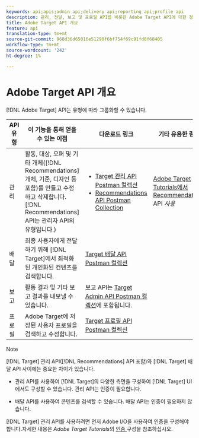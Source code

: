 ```yaml
---
keywords: api;apis;admin api;delivery api;reporting api;profile api
description: 관리, 전달, 보고 및 프로필 API를 비롯한 Adobe Target API에 대한 정보입니다.
title: Adobe Target API 개요
feature: api
translation-type: tm+mt
source-git-commit: 968d36d65016e51290f6bf754f69c91fd8f68405
workflow-type: tm+mt
source-wordcount: '242'
ht-degree: 1%

---
```



# Adobe Target API 개요

[!DNL Adobe Target] API는 유형에 따라 그룹화할 수 있습니다.

| API 유형 | 이 기능을 통해 얻을 수 있는 이점 | 다운로드 링크 | 기타 유용한 링크 |
| --- | --- | --- |--- |
| 관리 | 활동, 대상, 오퍼 및 기타 개체([!DNL Recommendations] 개체, 기준, 디자인 등 포함)를 만들고 수정하고 삭제합니다. [!DNL Recommendations] API는 관리자 API의 유형입니다.) | <UL><li>[Target 관리 API Postman 컬렉션](https://developers.adobetarget.com/api/#admin-postman-collection)</li><li>[Recommendations API Postman Collection](https://developers.adobetarget.com/api/recommendations/#section/Postman)</li></ul> | [Adobe Target Tutorials에서 Recommendations ](https://experienceleague.adobe.com/docs/target-learn/recommendations-api-tutorial/recs-api-overview.html) API  *사용* |
| 배달 | 최종 사용자에게 전달하기 위해 [!DNL Target]에서 최적화된 개인화된 컨텐츠를 검색합니다. | [Target 배달 API Postman 컬렉션](https://developers.adobetarget.com/api/delivery-api/#section/Getting-Started/Postman-Collection) |  |
| 보고 | 활동 결과 및 기타 보고 결과를 내보낼 수 있습니다. | 보고 API는 [Target Admin API Postman 컬렉션](https://developers.adobetarget.com/api/#admin-postman-collection)에 포함됩니다. |  |
| 프로필 | Adobe Target에 저장된 사용자 프로필을 검색하고 수정합니다. | [Target 프로필 API Postman 컬렉션](https://developers.adobetarget.com/api/#profiles) |  |

>[!NOTE]
>
>[!DNL Target] 관리 API([!DNL Recommendations] API 포함)와 [!DNL Target] 배달 API 사이에는 중요한 차이가 있습니다.
>
>* 관리 API를 사용하여 [!DNL Target]의 다양한 측면을 구성하여 [!DNL Target] UI에서도 구성할 수 있습니다. 관리 API는 인증이 필요합니다.
   >
   >
* 배달 API를 사용하여 콘텐츠를 검색할 수 있습니다. 배달 API는 인증이 필요하지 않습니다.
>
>
[!DNL Target] 관리 API를 사용하려면 먼저 Adobe I/O을 사용하여 인증을 구성해야 합니다.자세한 내용은 *Adobe Target Tutorials*&#x200B;의 [인증 ](https://experienceleague.adobe.com/docs/target-learn/tutorials/apis/configure-io-target-integration.html) 구성을 참조하십시오.
